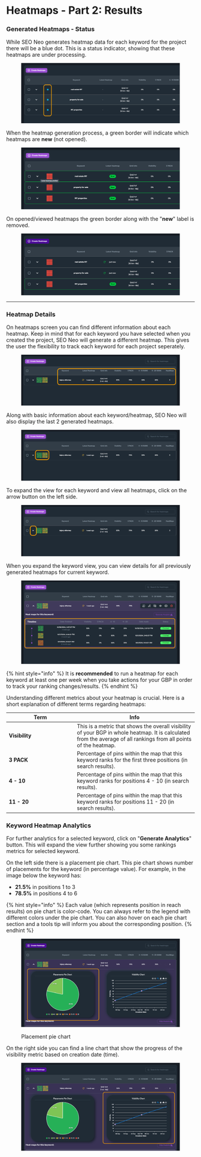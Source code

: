 # Heatmaps - Part 2: Results

### Generated Heatmaps - Status

While SEO Neo generates heatmap data for each keyword for the project there will be a blue dot. This is a status indicator, showing that these heatmaps are under processing.

<figure><img src="../../.gitbook/assets/heatmaps-1.png" alt=""><figcaption></figcaption></figure>

When the heatmap generation process, a green border will indicate which heatmaps are **new** (not opened).

<figure><img src="../../.gitbook/assets/heatmaps-2.png" alt=""><figcaption></figcaption></figure>

On opened/viewed heatmaps the green border along with the "**new**" label is removed.

<figure><img src="../../.gitbook/assets/heatmaps-3.png" alt=""><figcaption></figcaption></figure>

***

### Heatmap Details

On heatmaps screen you can find different information about each heatmap. Keep in mind that for each keyword you have selected when you created the project, SEO Neo will generate a different heatmap. This gives the user the flexibility to track each keyword for each project seperately.

<figure><img src="../../.gitbook/assets/heatmaps-5.png" alt=""><figcaption></figcaption></figure>

Along with basic information about each keyword/heatmap, SEO Neo will also display the last 2 generated heatmaps.

<figure><img src="../../.gitbook/assets/heatmaps-6.png" alt=""><figcaption></figcaption></figure>

To expand the view for each keyword and view all heatmaps, click on the arrow button on the left side.

<figure><img src="../../.gitbook/assets/heatmaps-7.png" alt=""><figcaption></figcaption></figure>

When you expand the keyword view, you can view details for all previously generated heatmaps for current keyword.&#x20;

<figure><img src="../../.gitbook/assets/heatmap-details-1.png" alt=""><figcaption></figcaption></figure>

{% hint style="info" %}
It is **recommended** to run a heatmap for each keyword at least one per week when you take actions for your GBP in order to track your ranking changes/results.
{% endhint %}

Understanding different metrics about your heatmap is crucial. Here is a short explanation of different terms regarding heatmaps:

<table><thead><tr><th width="168">Term</th><th>Info</th></tr></thead><tbody><tr><td><strong>Visibility</strong></td><td>This is a metric that shows the overall visibility of your BGP in whole heatmap. It is calculated from the average of all rankings from all points of the heatmap.</td></tr><tr><td><strong>3 PACK</strong></td><td>Percentage of pins within the map that this keyword ranks for the first three positions (in search results).</td></tr><tr><td><strong>4 - 10</strong></td><td>Percentage of pins within the map that this keyword ranks for positions 4 - 10 (in search results).</td></tr><tr><td><strong>11 - 20</strong></td><td>Percentage of pins within the map that this keyword ranks for positions 11 - 20 (in search results).</td></tr></tbody></table>

### Keyword Heatmap Analytics

For further analytics for a selected keyword, click on "**Generate Analytics**" button. This will expand the view further showing you some rankings metrics for selected keyword.

On the left side there is a placement pie chart. This pie chart shows number of placements for the keyword (in percentage value). For example, in the image below the keyword has:

* **21.5%** in positions 1 to 3
* **78.5%** in positions 4 to 6

{% hint style="info" %}
Each value (which represents position in reach results) on pie chart is color-code. You can always refer to the legend with different colors under the pie chart. You can also hover on each pie chart section and a tools tip will inform you about the corresponding position.
{% endhint %}

<figure><img src="../../.gitbook/assets/heatmap-analytics-1.png" alt=""><figcaption><p>Placement pie chart</p></figcaption></figure>

On the right side you can find a line chart that show the progress of the visibility metric based on creation date (time).

<figure><img src="../../.gitbook/assets/heatmap-analytics-2.png" alt=""><figcaption></figcaption></figure>






